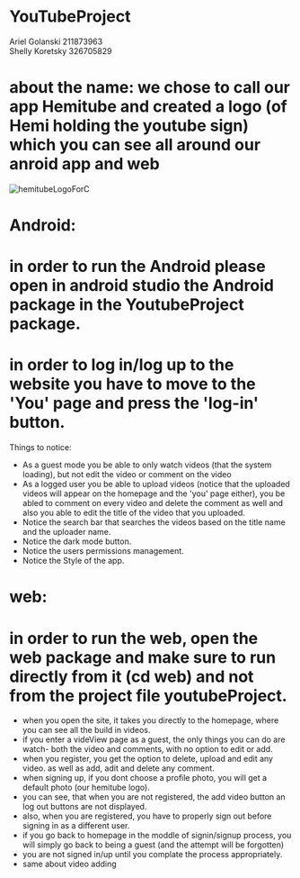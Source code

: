 # YouTubeProject

Ariel Golanski 211873963<br/>
Shelly Koretsky 326705829

# about the name: we chose to call our app Hemitube and created a logo (of Hemi holding the youtube sign) which you can see all around our anroid app and web

![hemitubeLogoForC](https://github.com/ArielGolanski/YouTubeProject/assets/170665000/adcfb1ff-60ea-4af6-94f6-d8f1cccf4ef5)




# Android:
# in order to run the Android please open in android studio the Android package in the YoutubeProject package.

# in order to log in/log up to the website you have to move to the 'You' page and press the 'log-in' button.

Things to notice:
- As a guest mode you be able to only watch videos (that the system loading), but not edit the video or comment on the video
- As a logged user you be able to upload videos (notice that the uploaded videos will appear on the homepage and the 'you' page either), you be abled to comment on every video and delete the comment as well and also you able to edit the title of the video that you uploaded.
- Notice the search bar that searches the videos based on the title name and the uploader name.
- Notice the dark mode button.
- Notice the users permissions management.
- Notice the Style of the app.

# web:
# in order to run the web, open the web package and make sure to run directly from it (cd web) and not from the project file youtubeProject.
- when you open the site, it takes you directly to the homepage, where you can see all the build in videos.
- if you enter a videView page as a guest, the only things you can do are watch- both the video and comments, with no option to edit or add.
- when you register, you get the option to delete, upload and edit any video. as well as add, adit and delete any comment.
- when signing up, if you dont choose a profile photo, you will get a default photo (our hemitube logo).
- you can see, that when you are not registered, the add video button an log out buttons are not displayed.
- also, when you are registered, you have to properly sign out before signing in as a different user.
- if you go back to homepage in the moddle of signin/signup process, you will simply go back to being a guest (and the attempt will be forgotten)
- you are not signed in/up until you complate the process appropriately.
- same about video adding

